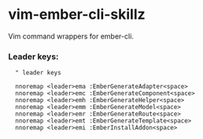 # vim-ember-cli-skillz
Vim command wrappers for ember-cli.

### Leader keys:

``` viml
  " leader keys

  nnoremap <leader>ema :EmberGenerateAdapter<space>
  nnoremap <leader>emc :EmberGenerateComponent<space>
  nnoremap <leader>emh :EmberGenerateHelper<space>
  nnoremap <leader>emm :EmberGenerateModel<space>
  nnoremap <leader>emr :EmberGenerateRoute<space>
  nnoremap <leader>emt :EmberGenerateTemplate<space>
  nnoremap <leader>emi :EmberInstallAddon<space>
```
